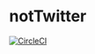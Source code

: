 # notTwitter
[![CircleCI](https://circleci.com/gh/papermana/not-twitter.svg?style=svg)](https://circleci.com/gh/papermana/not-twitter)
